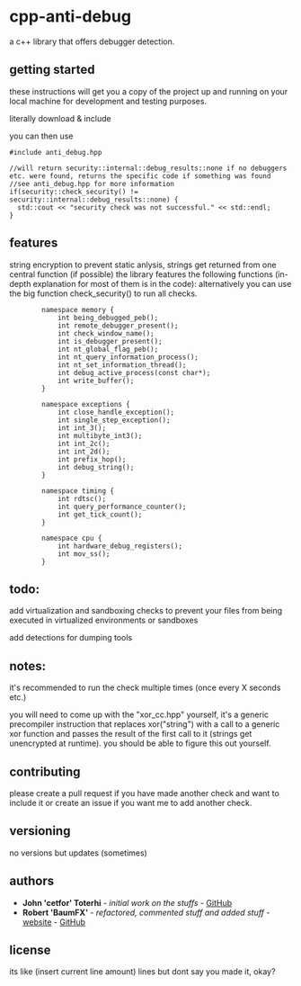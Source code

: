 # cpp-anti-debug

a c++ library that offers debugger detection.

## getting started

these instructions will get you a copy of the project up and running on your local machine for development and testing purposes.

literally download & include

you can then use

```
#include anti_debug.hpp

//will return security::internal::debug_results::none if no debuggers etc. were found, returns the specific code if something was found
//see anti_debug.hpp for more information
if(security::check_security() != security::internal::debug_results::none) {
  std::cout << "security check was not successful." << std::endl;
}
```

## features
string encryption to prevent static anlysis, strings get returned from one central function (if possible)
the library features the following functions (in-depth explanation for most of them is in the code):
alternatively you can use the big function check_security() to run all checks.
```
		namespace memory {
			int being_debugged_peb();
			int remote_debugger_present();
			int check_window_name();
			int is_debugger_present();
			int nt_global_flag_peb();
			int nt_query_information_process();
			int nt_set_information_thread();
			int debug_active_process(const char*);
			int write_buffer();
		}

		namespace exceptions {
			int close_handle_exception();
			int single_step_exception();
			int int_3();
			int multibyte_int3();
			int int_2c();
			int int_2d();
			int prefix_hop();
			int debug_string();
		}

		namespace timing {
			int rdtsc();
			int query_performance_counter();
			int get_tick_count();
		}

		namespace cpu {
			int hardware_debug_registers();
			int mov_ss();
		}
```

## todo:
add virtualization and sandboxing checks to prevent your files from being executed in virtualized environments or sandboxes

add detections for dumping tools

## notes:
it's recommended to run the check multiple times (once every X seconds etc.)

you will need to come up with the "xor_cc.hpp" yourself, it's a generic precompiler instruction that replaces xor("string") with a call to a generic xor function and passes the result of the first call to it (strings get unencrypted at runtime). you should be able to figure this out yourself.

## contributing
please create a pull request if you have made another check and want to include it or create an issue if you want me to add another check.

## versioning

no versions but updates (sometimes)

## authors
* **John 'cetfor' Toterhi** - *initial work on the stuffs* - [GitHub](https://github.com/cetfor)
* **Robert 'BaumFX'** - *refactored, commented stuff and added stuff* - [website](https://baumfx.xyz) - [GitHub](https://github.com/BaumFX)

## license

its like (insert current line amount) lines but dont say you made it, okay?
